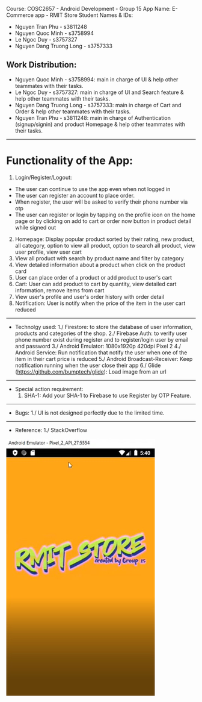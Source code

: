 Course: COSC2657 - Android Development - Group 15
App Name: E-Commerce app - RMIT Store
Student Names & IDs:
* Nguyen Tran Phu - s3811248
* Nguyen Quoc Minh - s3758994
* Le Ngoc Duy - s3757327
* Nguyen Dang Truong Long - s3757333   

## Work Distribution:
* Nguyen Quoc Minh - s3758994: main in charge of UI & help other teammates with their tasks.
* Le Ngoc Duy - s3757327: main in charge of UI and Search feature & help other teammates with their tasks.
* Nguyen Dang Truong Long - s3757333: main in charge of Cart and Order & help other teammates with their tasks.
* Nguyen Tran Phu - s3811248: main in charge of Authentication (signup/signin) and product Homepage & help other teammates with their tasks.	
--------------------------------------------
# Functionality of the App:
1. Login/Register/Logout:
- The user can continue to use the app even when not logged in
- The user can register an account to place order.
- When register, the user will be asked to verify their phone number via otp
- The user can register or login by tapping on the profile icon on the home page or by clicking on add to cart or 
  order now button in product detail while signed out
2. Homepage: Display popular product sorted by their rating, new product, all category, option to view all product, option to search all product, view user profile, view user cart
3. View all product with search by product name and filter by category
4. View detailed information about a product when click on the product card
5. User can place order of a product or add product to user's cart
6. Cart: User can add product to cart by quantity, view detailed cart information, remove items from cart
7. View user's profile and user's order history with order detail
8. Notification: User is notify when the price of the item in the user cart reduced
	

--------------------------------------------
+ Technolgy used:
	1./ Firestore: to store the database of user information, products and categories of the shop.
	2./ Firebase Auth: to verify user phone number exist during register and to register/login user by email and password
	3./ Android Emulator: 1080x1920p 420dpi Pixel 2
	4./ Android Service: Run notification that notify the user when one of the item in their cart price is reduced
	5./ Android Broadcast-Receiver: Keep notification running when the user close their app 
	6./ Glide (https://github.com/bumptech/glide): Load image from an url

--------------------------------------------
+ Special action requirement:
	1. SHA-1: Add your SHA-1 to Firebase to use Register by OTP Feature.

--------------------------------------------
+ Bugs:
	1./ UI is not designed perfectly due to the limited time.  
--------------------------------------------
+ Reference:
	1./ StackOverflow

![](demo-images/p1.jpg)
